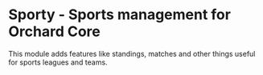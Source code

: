 # Sporty - Sports management for Orchard Core

This module adds features like standings, matches and other things useful for sports leagues and teams.

